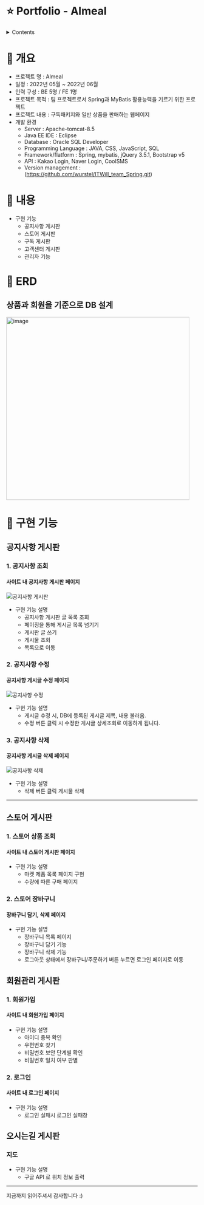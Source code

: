 # ⭐️ Portfolio - Almeal

<details>
<summary>Contents</summary>
<div markdown="1">       

  1. [개요](#-개요)
  2. [내용](#-내용)
  3. [구현 기능](#-구현-기능)
      + [공지사항 게시판]()
      + [스토어 게시판]()
      + [회원관리 게시판]()
      + [오시는길 게시판]()

</div>
</details>

# 📝 개요
+ 프로젝트 명 : Almeal
+ 일정 : 2022년 05월 ~ 2022년 06월
+ 인력 구성 : BE 5명 / FE 1명
+ 프로젝트 목적 : 팀 프로젝트로서 Spring과 MyBatis 활용능력을 기르기 위한 프로젝트
+ 프로젝트 내용 : 구독패키지와 일반 상품을 판매하는 웹페이지
+ 개발 환경
  + Server : Apache-tomcat-8.5
  + Java EE IDE : Eclipse
  + Database : Oracle SQL Developer
  + Programming Language : JAVA, CSS, JavaScript, SQL
  + Framework/flatform : Spring, mybatis, jQuery 3.5.1, Bootstrap v5
  + API : Kakao Login, Naver Login, CoolSMS
  + Version management : (https://github.com/wurstel/ITWill_team_Spring.git)
  

# 📝 내용
+ 구현 기능
  + 공지사항 게시판 
  + 스토어 게시판
  + 구독 게시판 
  + 고객센터 게시판
  + 관리자 기능

# 📝 ERD
## 상품과 회원을 기준으로 DB 설계
<img width="482" alt="image" src="https://user-images.githubusercontent.com/104810523/176326276-4815f960-7074-4d64-9d3f-80267836eaf6.png">


# 📝 구현 기능
## 공지사항 게시판
 ### 1. 공지사항 조회
 
 #### 사이트 내 공지사항 게시판 페이지
 

![공지사항 게시판](https://user-images.githubusercontent.com/104810523/175256261-88274a34-0088-4e69-94f9-bf5ff67c22ef.gif)

 + 구현 기능 설명
    + 공지사항 게시판 글 목록 조회
    + 페이징을 통해 게시글 목록 넘기기
    + 게시판 글 쓰기
    + 게시물 조회
    + 목록으로 이동

 ### 2. 공지사항 수정
 #### 공지사항 게시글 수정 페이지
 
 ![공지사항 수정](https://user-images.githubusercontent.com/104810523/175256760-ae502b73-b793-4520-a282-f7f2ec47b84b.gif)

 + 구현 기능 설명
    + 게시글 수정 시, DB에 등록된 게시글 제목, 내용 불러옴.
    + 수정 버튼 클릭 시 수정한 게시글 상세조회로 이동하게 됩니다.
   

 ### 3. 공지사항 삭제
 #### 공지사항 게시글 삭제 페이지
 
 ![공지사항 삭제](https://user-images.githubusercontent.com/104810523/175257025-a698f925-d306-48b8-83da-45adf624ed80.gif)

 + 구현 기능 설명
    + 삭제 버튼 클릭 게시물 삭제 


-------------------------------------
## 스토어 게시판 
### 1. 스토어 상품 조회
 #### 사이트 내 스토어 게시판 페이지
 + 구현 기능 설명
    + 마켓 제품 목록 페이지 구현
    + 수량에 따른 구매 페이지




### 2. 스토어 장바구니 
#### 장바구니 담기, 삭제 페이지
 + 구현 기능 설명
    + 장바구니 목록 페이지
    + 장바구니 담기 기능
    + 장바구니 삭제 기능
    + 로그아웃 상태에서 장바구니/주문하기 버튼 누르면 로그인 페이지로 이동


## 회원관리 게시판
 ### 1. 회원가입
 
 #### 사이트 내 회원가입 페이지
 + 구현 기능 설명
    + 아이디 중복 확인
    + 우편번호 찾기
    + 비밀번호 보안 단계별 확인
    + 비밀번호 일치 여부 판별




### 2. 로그인
 
 #### 사이트 내 로그인 페이지
 + 구현 기능 설명
    + 로그인 실패시 로그인 실패창 



## 오시는길 게시판
 ### 지도
 + 구현 기능 설명
    + 구글 API 로 위치 정보 출력



---------------------------------------
지금까지 읽어주셔서 감사합니다 :)
